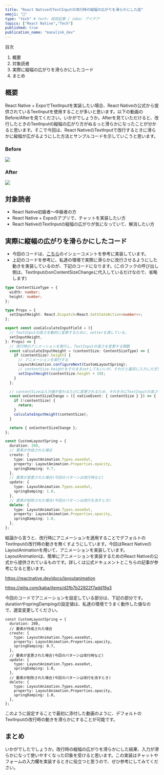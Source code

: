 ```yaml
---
title: "React NativeのTextInputの改行時の縦幅の広がりを滑らかにした話"
emoji: "🍎"
type: "tech" # tech: 技術記事 / idea: アイデア
topics: ["React Native","Tech"]
published: true
publication_name: "manalink_dev"
---
```

目次
1. 概要
1. 対象読者
1. 実際に縦幅の広がりを滑らかにしたコード
1. まとめ

## 概要
React Native + ExpoでTextInputを実装したい場合、React Nativeの公式から提供されているTextInputを使用することが多いと思います。以下の動画のBefore/Afterを見てください。いかがでしょうか。Afterを見ていただけると、改行したときのTextInputの縦幅の広がり方がぬるっと滑らかになったことが分かると思います。そこで今回は、React NativeのTextInputで改行するときに滑らかに縦幅が広がるようにした方法とサンプルコードを示していこうと思います。

### Before
![](https://storage.googleapis.com/zenn-user-upload/124686d0fab1-20230630.gif)


### After
![](https://storage.googleapis.com/zenn-user-upload/d3c8ed83e21e-20230630.gif)


## 対象読者
- React Native初級者〜中級者の方
- React Native + Expoのアプリで、チャットを実装したい方
- React NativeのTextInputの縦幅の広がりが気になっていて、解消したい方


## 実際に縦幅の広がりを滑らかにしたコード
- 今回のコードは、[こちら](https://github.com/FaridSafi/react-native-gifted-chat/issues/1727#issuecomment-635623414)のイシューコメントを参考に実装しています。
- 上記のコードを参考に、私達の環境で実際に滑らかに改行させるようにした動きを実装しているのが、下記のコードになります。(このフックの呼び出し側は、TextInputのonContentSizeChangeに代入しているだけなので、省略します)

```ts:useCalculateInputField.ts
type ContentSizeType = {
  width: number;
  height: number;
};

type Props = {
  setInputHeight: React.Dispatch<React.SetStateAction<number>>;
};

export const useCalculateInputField = ({
  // TextInputの高さを動的に変更するために、setterを渡している。
  setInputHeight,
}: Props) => {
  // 改行時のアニメーションを実行し、TextInputの高さを変更する関数
  const calculateInputHeight = (contentSize: ContentSizeType) => {
    if (contentSize?.height) {
      // アニメーションを実行する
      LayoutAnimation.configureNext(CustomLayoutSpring);
      // contentSize.heightをそのままsetしてもいいが、それだと最初に入力した文字が見えなくなってしまったので、改行するごとに受け取ったheightに10足していく。
      setInputHeight(contentSize.height + 10);
    }
  };

  // contentSizeは入力値が変わるたびに変更されるため、それを元にTextInputの高さを動的に変更する。
  const onContentSizeChange = ({ nativeEvent: { contentSize } }) => {
    if (!contentSize) {
      return;
    }
    calculateInputHeight(contentSize);
  }

  return { onContentSizeChange };
};

const CustomLayoutSpring = {
  duration: 200,
  // 要素が作成された場合
  create: {
    type: LayoutAnimation.Types.easeOut,
    property: LayoutAnimation.Properties.opacity,
    springDamping: 0.7,
  },
  // 要素が変更された場合(今回のパターンは改行時など)
  update: {
    type: LayoutAnimation.Types.easeOut,
    springDamping: 1.0,
  },
  // 要素が削除された場合(今回のパターンは改行を消すとき)
  delete: {
    type: LayoutAnimation.Types.easeOut,
    property: LayoutAnimation.Properties.opacity,
    springDamping: 1.0,
  },
};
```
結論から言うと、改行時にアニメーションを適用することでデフォルトのTextInputの改行時の動きを無くすようにしています。今回はReact NativeのLayoutAnimationを用いて、アニメーションを実装しています。
LayoutAnimationは、簡単にアニメーションを実装するためのReact Nativeの公式から提供されているものです。詳しくは公式ドキュメントとこちらの記事が参考になると思います。

https://reactnative.dev/docs/layoutanimation

https://qiita.com/kaba/items/d2fb7b22822f7add19a3

今回のコードでアニメーションを設定している部分は、下記の部分です。durationやspringDampingの設定値は、私達の環境でうまく動作した値なので、適宜変更してください。

```:ts
const CustomLayoutSpring = {
  duration: 200,
  // 要素が作成された場合
  create: {
    type: LayoutAnimation.Types.easeOut,
    property: LayoutAnimation.Properties.opacity,
    springDamping: 0.7,
  },
  // 要素が変更された場合(今回のパターンは改行時など)
  update: {
    type: LayoutAnimation.Types.easeOut,
    springDamping: 1.0,
  },
  // 要素が削除された場合(今回のパターンは改行を消すとき)
  delete: {
    type: LayoutAnimation.Types.easeOut,
    property: LayoutAnimation.Properties.opacity,
    springDamping: 1.0,
  },
};
```
このように設定することで最初に添付した動画のように、デフォルトのTextInputの改行時の動きを滑らかにすることが可能です。


## まとめ
いかがでしたでしょうか。改行時の縦幅の広がりを滑らかにした結果、入力が滑らかになって使いやすくなった印象を受けると思います。この実装はチャットやフォームの入力欄を実装するときに役立つと思うので、ぜひ参考にしてみてください。
